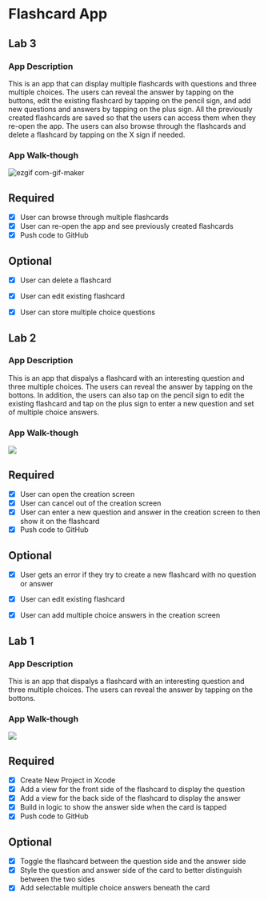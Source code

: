 # Flashcard App

## Lab 3

### App Description
This is an app that can display multiple flashcards with questions and three multiple choices. The users can reveal the answer by tapping on the buttons, edit the existing flashcard by tapping on the pencil sign, and add new questions and answers by tapping on the plus sign. All the previously created flashcards are saved so that the users can access them when they re-open the app. The users can also browse through the flashcards and delete a flashcard by tapping on the X sign if needed.

### App Walk-though
![ezgif com-gif-maker](https://user-images.githubusercontent.com/32988715/111116451-6db45980-853c-11eb-87ed-3b65fe81a4ec.gif)


## Required
- [X] User can browse through multiple flashcards
- [X] User can re-open the app and see previously created flashcards
- [X] Push code to GitHub
## Optional
- [X] User can delete a flashcard
- [X] User can edit existing flashcard
- [X] User can store multiple choice questions





## Lab 2

### App Description
This is an app that dispalys a flashcard with an interesting question and three multiple choices. The users can reveal the answer by tapping on the bottons. In addition, the users can also tap on the pencil sign to edit the existing flashcard and tap on the plus sign to enter a new question and set of multiple choice answers.

### App Walk-though
![](https://i.imgur.com/c69h6uJ.gif)


## Required
- [x] User can open the creation screen
- [x] User can cancel out of the creation screen
- [x] User can enter a new question and answer in the creation screen to then show it on the flashcard
- [x] Push code to GitHub
## Optional
- [x] User gets an error if they try to create a new flashcard with no question or answer
- [x] User can edit existing flashcard
- [x] User can add multiple choice answers in the creation screen






## Lab 1

### App Description
This is an app that dispalys a flashcard with an interesting question and three multiple choices. The users can reveal the answer by tapping on the bottons.

### App Walk-though
![](https://i.imgur.com/MBRbu6t.gif)

## Required
- [x] Create New Project in Xcode
- [x] Add a view for the front side of the flashcard to display the question
- [x] Add a view for the back side of the flashcard to display the answer
- [x] Build in logic to show the answer side when the card is tapped
- [x] Push code to GitHub
## Optional
- [x] Toggle the flashcard between the question side and the answer side
- [x] Style the question and answer side of the card to better distinguish between the two sides
- [x] Add selectable multiple choice answers beneath the card
